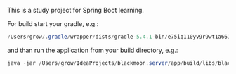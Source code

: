 This is a study project for Spring Boot learning.

For build start your gradle, e.g.:

```java
/Users/grow/.gradle/wrapper/dists/gradle-5.4.1-bin/e75iq110yv9r9wt1a6619x2xm/gradle-5.4.1/bin/gradle build
```

and than run the application from your build directory, e.g.:
```java
java -jar /Users/grow/IdeaProjects/blackmoon.server/app/build/libs/blackmoon-1.0.0.jar
```
